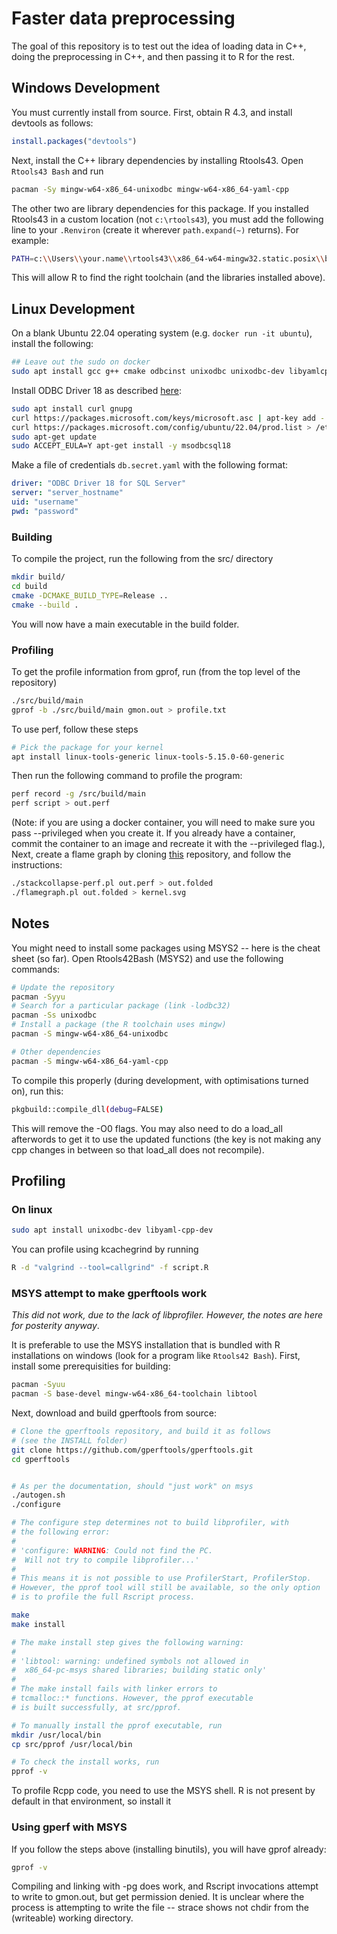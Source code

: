 # Faster data preprocessing

The goal of this repository is to test out the idea of loading data in C++, doing the preprocessing in C++, and then passing it to R for the rest.


## Windows Development

You must currently install from source. First, obtain R 4.3, and install devtools as follows:

```r
install.packages("devtools")
```

Next, install the C++ library dependencies by installing Rtools43. Open `Rtools43 Bash` and run

```bash
pacman -Sy mingw-w64-x86_64-unixodbc mingw-w64-x86_64-yaml-cpp
```

The other two are library dependencies for this package. If you installed Rtools43 in a custom location (not `c:\rtools43`), you must add the following line to your `.Renviron` (create it wherever `path.expand(~)` returns). For example:

```bash
PATH=c:\\Users\\your.name\\rtools43\\x86_64-w64-mingw32.static.posix\\bin;c:\\Users\\your.name\\rtools43\\usr\\bin;${PATH}
```

This will allow R to find the right toolchain (and the libraries installed above).

## Linux Development

On a blank Ubuntu 22.04 operating system (e.g. `docker run -it ubuntu`), install the following:

```bash
## Leave out the sudo on docker
sudo apt install gcc g++ cmake odbcinst unixodbc unixodbc-dev libyamlcpp-dev
```

Install ODBC Driver 18 as described [here](https://learn.microsoft.com/en-us/sql/connect/odbc/linux-mac/installing-the-microsoft-odbc-driver-for-sql-server?view=sql-server-ver15&tabs=ubuntu18-install%2Calpine17-install%2Cdebian8-install%2Credhat7-13-install%2Crhel7-offline):

```bash
sudo apt install curl gnupg
curl https://packages.microsoft.com/keys/microsoft.asc | apt-key add -
curl https://packages.microsoft.com/config/ubuntu/22.04/prod.list > /etc/apt/sources.list.d/mssql-release.list
sudo apt-get update
sudo ACCEPT_EULA=Y apt-get install -y msodbcsql18
```

Make a file of credentials `db.secret.yaml` with the following format:

```yaml
driver: "ODBC Driver 18 for SQL Server"
server: "server_hostname"
uid: "username"
pwd: "password"
```

### Building 

To compile the project, run the following from the src/ directory

```bash
mkdir build/
cd build
cmake -DCMAKE_BUILD_TYPE=Release ..
cmake --build . 
```

You will now have a main executable in the build folder. 

### Profiling

To get the profile information from gprof, run (from the top level of the repository)
 

```bash
./src/build/main
gprof -b ./src/build/main gmon.out > profile.txt
```

To use perf, follow these steps

```bash
# Pick the package for your kernel
apt install linux-tools-generic linux-tools-5.15.0-60-generic
```

Then run the following command to profile the program:

```bash
perf record -g /src/build/main
perf script > out.perf
```

(Note: if you are using a docker container, you will need to make sure you pass --privileged when you create it. If you already have a container, commit the container to an image and recreate it with the --privileged flag.), Next, create a flame graph by cloning [this](https://github.com/brendangregg/FlameGraph) repository, and follow the instructions:


```bash
./stackcollapse-perf.pl out.perf > out.folded
./flamegraph.pl out.folded > kernel.svg
```


## Notes

You might need to install some packages using MSYS2 -- here is the cheat sheet (so far). Open Rtools42Bash (MSYS2) and use the following commands:

```bash
# Update the repository
pacman -Syyu
# Search for a particular package (link -lodbc32)
pacman -Ss unixodbc
# Install a package (the R toolchain uses mingw)
pacman -S mingw-w64-x86_64-unixodbc

# Other dependencies
pacman -S mingw-w64-x86_64-yaml-cpp
```

To compile this properly (during development, with optimisations turned on), run this:

```bash
pkgbuild::compile_dll(debug=FALSE)
```

This will remove the -O0 flags. You may also need to do a load_all afterwords to get it to use the updated functions (the key is not making any cpp changes in between so that load_all does not recompile).

## Profiling

### On linux


```bash
sudo apt install unixodbc-dev libyaml-cpp-dev
```

You can profile using kcachegrind by running 

```bash
R -d "valgrind --tool=callgrind" -f script.R
```

### MSYS attempt to make gperftools work

*This did not work, due to the lack of libprofiler. However, the notes are here for posterity anyway*.

It is preferable to use the MSYS installation that is bundled with R installations on windows (look for a program like `Rtools42 Bash`). First, install some prerequisities for building:

```bash
pacman -Syuu
pacman -S base-devel mingw-w64-x86_64-toolchain libtool
```

Next, download and build gperftools from source:

```bash
# Clone the gperftools repository, and build it as follows
# (see the INSTALL folder)
git clone https://github.com/gperftools/gperftools.git
cd gperftools


# As per the documentation, should "just work" on msys
./autogen.sh
./configure

# The configure step determines not to build libprofiler, with
# the following error:
#
# 'configure: WARNING: Could not find the PC.
#  Will not try to compile libprofiler...'
#
# This means it is not possible to use ProfilerStart, ProfilerStop.
# However, the pprof tool will still be available, so the only option
# is to profile the full Rscript process.

make
make install

# The make install step gives the following warning:
#
# 'libtool: warning: undefined symbols not allowed in
#  x86_64-pc-msys shared libraries; building static only'
#
# The make install fails with linker errors to
# tcmalloc::* functions. However, the pprof executable
# is built successfully, at src/pprof.

# To manually install the pprof executable, run
mkdir /usr/local/bin
cp src/pprof /usr/local/bin

# To check the install works, run
pprof -v
```

To profile Rcpp code, you need to use the MSYS shell. R is not present by default in that environment, so install it

### Using gperf with MSYS

If you follow the steps above (installing binutils), you will have gprof already:

```bash
gprof -v
```

Compiling and linking with -pg does work, and Rscript invocations attempt to write to gmon.out, but get permission denied. It is unclear where the process is attempting to write the file -- strace shows not chdir from the (writeable) working directory. 

